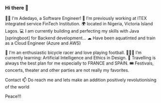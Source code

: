 ### Hi there 👋

👩‍💻 I'm Adedayo, a Software Engineer!
🔭 I’m previously working at ITEX integrated service FinTech Institution.
🌍 located in Nigeria, Victoria Island Lagos.
💻 I am currently building and perfecting my skills with Java [springboot] for Backend development...
☁ Have been aquatinted and train as a  Cloud Engineer (Azure and AWS)


🛵 I'm an enthusiastic bicycle racer and love playing football.
👩🏽‍🎓 I’m currently learning: Artificial Intelligence and Ethics in Design.
🧳 Travelling is always the best plan for me especially to FRANCE and SPAIN.
🎟️ Festivals, concerts, theater and other parties are not really my favorites.


Contact
📫 Do reach me and lets make an addition positively revolutionising of the world 


Peace!!!
